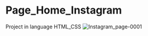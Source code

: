 # Page_Home_Instagram
 Project in language HTML_CSS
![Instagram_page-0001](https://user-images.githubusercontent.com/103454831/184509229-58b8e9fb-a588-47b3-ae45-5eb2e85b3ac6.jpg)
